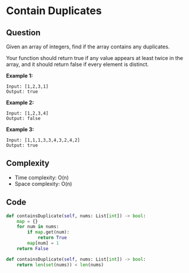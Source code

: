 # Contain Duplicates

## Question

Given an array of integers, find if the array contains any duplicates.

Your function should return true if any value appears at least twice in the array, and it should return false if every element is distinct.

**Example 1:**

```text
Input: [1,2,3,1]
Output: true
```

**Example 2:**

```text
Input: [1,2,3,4]
Output: false
```

**Example 3:**

```text
Input: [1,1,1,3,3,4,3,2,4,2]
Output: true
```

## Complexity

* Time complexity: O\(n\)
* Space complexity: O\(n\)

## Code 

```python
def containsDuplicate(self, nums: List[int]) -> bool:
    map = {} 
    for num in nums: 
        if map.get(num):
            return True
        map[num] = 1
    return False
```

```python
def containsDuplicate(self, nums: List[int]) -> bool:
    return len(set(nums)) < len(nums)
```

